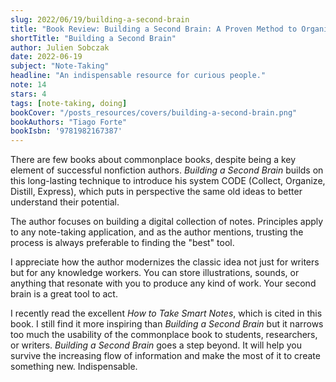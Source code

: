 ```yaml
---
slug: 2022/06/19/building-a-second-brain
title: "Book Review: Building a Second Brain: A Proven Method to Organize Your Digital Life and Unlock Your Creative Potential"
shortTitle: "Building a Second Brain"
author: Julien Sobczak
date: 2022-06-19
subject: "Note-Taking"
headline: "An indispensable resource for curious people."
note: 14
stars: 4
tags: [note-taking, doing]
bookCover: "/posts_resources/covers/building-a-second-brain.png"
bookAuthors: "Tiago Forte"
bookIsbn: '9781982167387'
---
```



There are few books about commonplace books, despite being a key element of successful nonfiction authors. _Building a Second Brain_ builds on this long-lasting technique to introduce his system CODE (Collect, Organize, Distill, Express), which puts in perspective the same old ideas to better understand their potential.

The author focuses on building a digital collection of notes. Principles apply to any note-taking application, and as the author mentions, trusting the process is always preferable to finding the "best" tool.

I appreciate how the author modernizes the classic idea not just for writers but for any knowledge workers. You can store illustrations, sounds, or anything that resonate with you to produce any kind of work. Your second brain is a great tool to act.

I recently read the excellent _How to Take Smart Notes_, which is cited in this book. I still find it more inspiring than _Building a Second Brain_ but it narrows too much the usability of the commonplace book to students, researchers, or writers. _Building a Second Brain_ goes a step beyond. It will help you survive the increasing flow of information and make the most of it to create something new. Indispensable.

